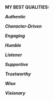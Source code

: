  **MY BEST QUALITIES:**
 
 ***Authentic***
 
 ***Character-Driven***
 
 ***Engaging***
 
 ***Humble***
 
 ***Listener***
 
 ***Supportive***
 
 ***Trustworthy***
 
 ***Wise***
 
 ***Visionary***
